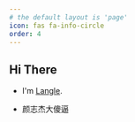 ```yaml
---
# the default layout is 'page'
icon: fas fa-info-circle
order: 4
---
```


## Hi There 

- I'm [Langle](https://github.com/Lmenglon).

- 颜志杰大傻逼
